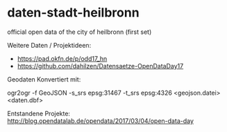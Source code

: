 # daten-stadt-heilbronn
official open data of the city of heilbronn (first set)

Weitere Daten / Projektideen:

* https://pad.okfn.de/p/odd17_hn
* https://github.com/dahilzen/Datensaetze-OpenDataDay17

Geodaten Konvertiert mit:

  ogr2ogr -f GeoJSON -s_srs epsg:31467 -t_srs epsg:4326 <geojson.datei> <daten.dbf>

Entstandene Projekte: http://blog.opendatalab.de/opendata/2017/03/04/open-data-day
